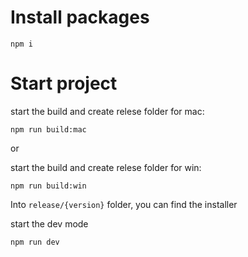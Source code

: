 
# Install packages
```
npm i
```

# Start project

start the build and create relese folder for mac:
```
npm run build:mac
```

or

start the build and create relese folder for win:
```
npm run build:win
```


Into `release/{version}` folder, you can find the installer

start the dev mode
```
npm run dev
```
